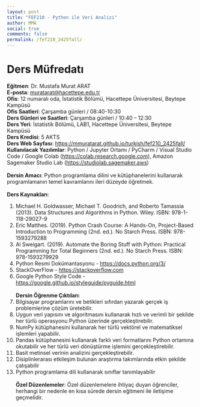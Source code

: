 ```yaml
---
layout: post
title: "FEF210 - Python ile Veri Analizi"
author: MMA
social: true
comments: false
permalink: /fef210_2425fall/
---
```


# Ders Müfredatı

**Eğitmen**: Dr. Mustafa Murat ARAT  \
**E-posta**: muratarat@hacettepe.edu.tr  \
**Ofis**: 12 numaralı oda, İstatistik Bölümü, Hacettepe Üniversitesi, Beytepe Kampüsü  \
**Ofis Saatleri**: Çarşamba günleri / 08:40-10:30  \
**Ders Günleri ve Saatleri**: Çarşamba günleri / 10:40 – 12:30  \
**Ders Yeri**: İstatistik Bölümü, LAB1, Hacettepe Üniversitesi, Beytepe Kampüsü  \
**Ders Kredisi**: 5 AKTS  \
**Ders Web Sayfası**: https://mmuratarat.github.io/turkish/fef210_2425fall/  \
**Kullanılacak Yazılımlar**: Python / Jupyter Ortamı / PyCharm / Visual Studio Code / Google Colab (https://colab.research.google.com), Amazon Sagemaker Studio Lab (https://studiolab.sagemaker.aws)  \
\
**Dersin Amacı**: Python programlama dilini ve kütüphanelerini kullanarak programlamanın temel kavramlarını ileri düzeyde öğretmek.  \
\
**Ders Kaynakları**:
1.	Michael H. Goldwasser, Michael T. Goodrich, and Roberto Tamassia (2013). Data Structures and Algorithms in Python. Wiley. ISBN: 978-1-118-29027-9
2.	Eric Matthes. (2019). Python Crash Course: A Hands-On, Project-Based Introduction to Programming (2nd. ed.).  No Starch Press. ISBN: 978-1593279288
3.	Al Sweigart. (2019). Automate the Boring Stuff with Python: Practical Programming for Total Beginners (2nd. ed.).  No Starch Press. ISBN: 978-1593279929
4.	Python Resmi Dokümantasyonu - https://docs.python.org/3/
5.	StackOverFlow - https://stackoverflow.com
6.	Google Python Style Code - https://google.github.io/styleguide/pyguide.html \
\
**Dersin Öğrenme Çıktıları**:
1.	Bilgisayar programlarını ve betikleri sıfırdan yazarak gerçek iş problemlerine çözüm üretebilir.
2.	Uygun veri yapısını ve algoritmasını kullanarak hızlı ve verimli bir şekilde her türlü operasyonu Python üzerinde gerçekleştirebilir.
3.	NumPy kütüphanesini kullanarak her türlü vektörel ve matematiksel işlemleri yapabilir.
4.	Pandas kütüphanesini kullanarak farklı veri formatlarını Python ortamına okutabilir ve her türlü veri dönüştürme işlemini gerçekleştirebilir.
5.	Basit metinsel verinin analizini gerçekleştirebilir.
6.	Disiplinlerarası etkileşim bulunan araştırma takımlarında etkin şekilde çalışabilir
7.	Python programlama dili kullanarak sınıflar tanımlayabilir \
\
**Özel Düzenlemeler**: Özel düzenlemelere ihtiyaç duyan öğrenciler, herhangi bir nedenle en kısa sürede dersin eğitmeni ile iletişime geçmelidir.


